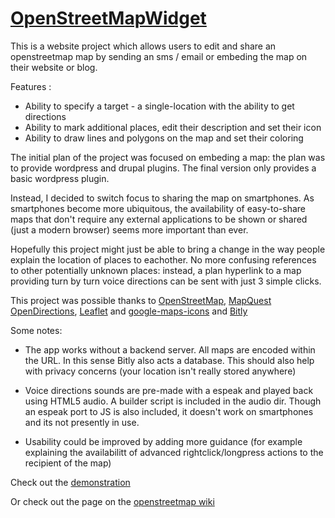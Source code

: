 [OpenStreetMapWidget](http://sandra-milanovic.github.com/OpenStreetMapWidget/)
===============

This is a website project which allows users to edit and share an openstreetmap 
map by sending an sms / email or embeding the map on their website or blog.

Features :

 * Ability to specify a target - a single-location with the ability to get directions
 * Ability to mark additional places, edit their description and set their icon
 * Ability to draw lines and polygons on the map and set their coloring

The initial plan of the project was focused on embeding a map: the
plan was to provide wordpress and drupal plugins. The final version only
provides a basic wordpress plugin. 

Instead, I decided to switch focus to sharing the map on smartphones.
As smartphones become more ubiquitous, the availability of easy-to-share
maps that don't require any external applications to be shown or shared
(just a modern browser) seems more important than ever. 

Hopefully this project might just be able to bring a change in the way people 
explain the location of places to eachother. No more confusing references
to other potentially unknown places: instead, a plan hyperlink to a map providing
turn by turn voice directions can be sent with just 3 simple clicks.

This project was possible thanks to [OpenStreetMap](http://openstreetmap.org), 
[MapQuest OpenDirections](http://developer.mapquest.com/web/products/open/directions-service), 
[Leaflet](http://leaflet.cloudmade.com/) and [google-maps-icons](http://code.google.com/p/google-maps-icons/)
and [Bitly](https://bitly.com/)

Some notes:

* The app works without a backend server. All maps are encoded within the URL. 
  In this sense Bitly also acts a database. This should also help with
  privacy concerns (your location isn't really stored anywhere)

* Voice directions sounds are pre-made with a espeak and played back using HTML5 audio. 
  A builder script is included in the audio dir. Though an espeak port to JS is 
  also included, it doesn't work on smartphones and its not presently in use.

* Usability could be improved by adding more guidance (for example explaining the 
  availabilitt of advanced rightclick/longpress actions to the recipient of the
  map)

Check out the [demonstration](http://sandra-milanovic.github.com/OpenStreetMapWidget/)

Or check out the page on the [openstreetmap wiki](http://wiki.openstreetmap.org/wiki/Google_Summer_of_Code/2012/OSM_widget_constructor)
